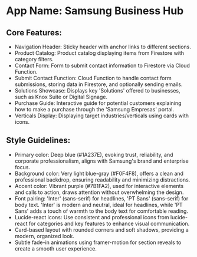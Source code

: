 # **App Name**: Samsung Business Hub

## Core Features:

- Navigation Header: Sticky header with anchor links to different sections.
- Product Catalog: Product catalog displaying items from Firestore with category filters.
- Contact Form: Form to submit contact information to Firestore via Cloud Function.
- Submit Contact Function: Cloud Function to handle contact form submissions, storing data in Firestore, and optionally sending emails.
- Solutions Showcase: Displays key 'Solutions' offered to businesses, such as Knox Suite or Digital Signage.
- Purchase Guide: Interactive guide for potential customers explaining how to make a purchase through the 'Samsung Empresas' portal.
- Verticals Display: Displaying target industries/verticals using cards with icons.

## Style Guidelines:

- Primary color: Deep blue (#1A237E), evoking trust, reliability, and corporate professionalism, aligns with Samsung's brand and enterprise focus.
- Background color: Very light blue-gray (#F0F4F8), offers a clean and professional backdrop, ensuring readability and minimizing distractions.
- Accent color: Vibrant purple (#7B1FA2), used for interactive elements and calls to action, draws attention without overwhelming the design.
- Font pairing: 'Inter' (sans-serif) for headlines, 'PT Sans' (sans-serif) for body text. 'Inter' is modern and neutral, ideal for headlines, while 'PT Sans' adds a touch of warmth to the body text for comfortable reading.
- Lucide-react icons: Use consistent and professional icons from lucide-react for categories and key features to enhance visual communication.
- Card-based layout with rounded corners and soft shadows, providing a modern, organized look.
- Subtle fade-in animations using framer-motion for section reveals to create a smooth user experience.